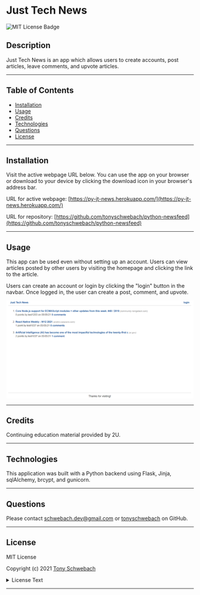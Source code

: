 # Just Tech News
![MIT License Badge](https://img.shields.io/apm/l/vim-mode)

## Description

Just Tech News is an app which allows users to create accounts, post articles, leave comments, and upvote articles. 

---

## Table of Contents

- [Installation](#installation)
- [Usage](#usage)
- [Credits](#credits)
- [Technologies](#technologies)
- [Questions](#questions)
- [License](#license)

---

## Installation

Visit the active webpage URL below. You can use the app on your browser or download to your device by clicking the download icon in your browser's address bar.

URL for active webpage: [https://py-jt-news.herokuapp.com/](https://py-jt-news.herokuapp.com/)

URL for repository: [https://github.com/tonyschwebach/python-newsfeed](https://github.com/tonyschwebach/python-newsfeed)

---

## Usage

This app can be used even without setting up an account. Users can view articles posted by other users by visiting the homepage and clicking the link to the article. 

Users can create an account or login by clicking the "login" button in the navbar. Once logged in, the user can create a post, comment, and upvote.

![app image](/screensnip.png)


---

## Credits

Continuing education material provided by 2U.

---

## Technologies

This application was built with a Python backend using Flask, Jinja, sqlAlchemy, brcypt, and gunicorn.


---

## Questions

Please contact [schwebach.dev@gmail.com](mailto:schwebach.dev@gmail.com) or [tonyschwebach](https://github.com/tonyschwebach/) on GitHub.

---

## License

MIT License

Copyright (c) 2021 [Tony Schwebach](https://github.com/tonyschwebach/)

<details>
  <summary>
    License Text
  </summary>

```

Permission is hereby granted, free of charge, to any person obtaining a copy
of this software and associated documentation files (the "Software"), to deal
in the Software without restriction, including without limitation the rights
to use, copy, modify, merge, publish, distribute, sublicense, and/or sell
copies of the Software, and to permit persons to whom the Software is
furnished to do so, subject to the following conditions:

The above copyright notice and this permission notice shall be included in all
copies or substantial portions of the Software.

THE SOFTWARE IS PROVIDED "AS IS", WITHOUT WARRANTY OF ANY KIND, EXPRESS OR
IMPLIED, INCLUDING BUT NOT LIMITED TO THE WARRANTIES OF MERCHANTABILITY,
FITNESS FOR A PARTICULAR PURPOSE AND NONINFRINGEMENT. IN NO EVENT SHALL THE
AUTHORS OR COPYRIGHT HOLDERS BE LIABLE FOR ANY CLAIM, DAMAGES OR OTHER
LIABILITY, WHETHER IN AN ACTION OF CONTRACT, TORT OR OTHERWISE, ARISING FROM,
OUT OF OR IN CONNECTION WITH THE SOFTWARE OR THE USE OR OTHER DEALINGS IN THE
SOFTWARE.

```

</details>

---